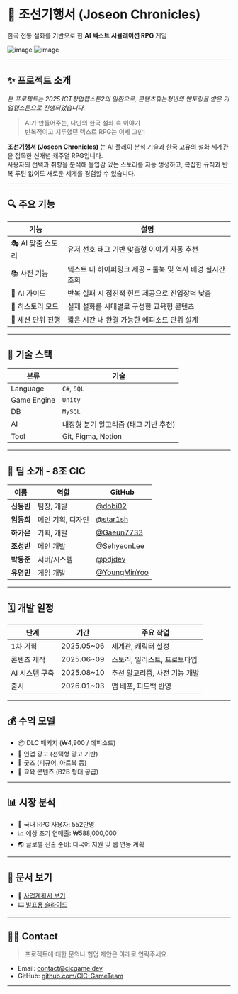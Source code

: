 
# 🐲 조선기행서 (Joseon Chronicles)

한국 전통 설화를 기반으로 한  **AI 텍스트 시뮬레이션 RPG** 게임

![image](https://github.com/user-attachments/assets/66bb12f6-14af-43d2-b243-8bce5cde31f7)
![image](https://github.com/user-attachments/assets/44d0ae06-3761-473f-b91f-8391c394d57c)



---

## ✨ 프로젝트 소개
*본 프로젝트는 2025 ICT창업캡스톤2의 일환으로, 콘텐츠깎는청년의 멘토링을 받은 기업캡스톤으로 진행되었습니다.*

> AI가 만들어주는, 나만의 한국 설화 속 이야기  
> 반복적이고 지루했던 텍스트 RPG는 이제 그만!

**조선기행서 (Joseon Chronicles)** 는 AI 플레이 분석 기술과 한국 고유의 설화 세계관을 접목한 신개념 캐주얼 RPG입니다.  
사용자의 선택과 취향을 분석해 몰입감 있는 스토리를 자동 생성하고, 복잡한 규칙과 반복 루틴 없이도 새로운 세계를 경험할 수 있습니다.


---

## 🔍 주요 기능

| 기능 | 설명 |
|------|------|
| 🎭 AI 맞춤 스토리 | 유저 선호 태그 기반 맞춤형 이야기 자동 추천 |
| 📚 사전 기능 | 텍스트 내 하이퍼링크 제공 – 룰북 및 역사 배경 실시간 조회 |
| 🤖 AI 가이드 | 반복 실패 시 점진적 힌트 제공으로 진입장벽 낮춤 |
| 🧩 히스토리 모드 | 실제 설화를 시대별로 구성한 교육형 콘텐츠 |
| 🔁 세션 단위 진행 | 짧은 시간 내 완결 가능한 에피소드 단위 설계 |

---

## 🧠 기술 스택

| 분류 | 기술 |
|------|------|
| Language | `C#`, `SQL` |
| Game Engine | `Unity` |
| DB | `MySQL` |
| AI | 내장형 분기 알고리즘 (태그 기반 추천) |
| Tool | Git, Figma, Notion |



---

## 👥 팀 소개 - 8조 CIC

| 이름 | 역할 | GitHub |
|------|------|--------|
| **신동빈** | 팀장, 개발 | [@dobi02](https://github.com/dobi02) |
| **임동희** | 메인 기획, 디자인 | [@star1sh](https://github.com/star1sh) |
| **하가은** | 기획, 개발 | [@Gaeun7733](https://github.com/Gaeun7733) |
| **조성빈** | 메인 개발 | [@SehyeonLee](https://github.com/SehyeonLee) |
| **박동준** | 서버/시스템 | [@pdjdev](https://github.com/pdjdev) |
| **유영민** | 게임 개발 | [@YoungMinYoo](https://github.com/YoungMinYoo) |


---

## 🗓️ 개발 일정

| 단계 | 기간 | 주요 작업 |
|------|------|-----------|
| 1차 기획 | 2025.05~06 | 세계관, 캐릭터 설정 |
| 콘텐츠 제작 | 2025.06~09 | 스토리, 일러스트, 프로토타입 |
| AI 시스템 구축 | 2025.08~10 | 추천 알고리즘, 사전 기능 개발 |
| 출시 | 2026.01~03 | 앱 배포, 피드백 반영 |

---

## 💰 수익 모델

- 📦 DLC 패키지 (₩4,900 / 에피소드)
- 🧧 인앱 광고 (선택형 광고 기반)
- 🎁 굿즈 (피규어, 아트북 등)
- 📘 교육 콘텐츠 (B2B 형태 공급)

---

## 📊 시장 분석

- 📱 국내 RPG 사용자: 552만명
- 📈 예상 초기 연매출: ₩588,000,000
- 🌏 글로벌 진출 준비: 다국어 지원 및 웹 연동 계획

---

## 📎 문서 보기

- 📄 [사업계획서 보기](./docs/01_Business_Plan.pdf)
- 🎞️ [발표용 슬라이드](./docs/02_Presentation_Slides.pdf)

---

## 🙋‍♀️ Contact

> 프로젝트에 대한 문의나 협업 제안은 아래로 연락주세요.

- Email: contact@cicgame.dev
- GitHub: [github.com/CIC-GameTeam](https://github.com/CIC-GameTeam)

---
